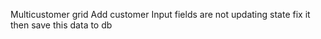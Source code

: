 Multicustomer grid
Add customer
Input fields are not updating state fix it
then save this data to db
